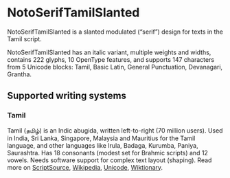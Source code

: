
# NotoSerifTamilSlanted

NotoSerifTamilSlanted is a slanted modulated (“serif”) design for texts in the Tamil script. 

NotoSerifTamilSlanted has an italic variant, multiple weights and widths, contains 222 glyphs, 10 OpenType features, and supports 147 characters from 5 Unicode blocks: Tamil, Basic Latin, General Punctuation, Devanagari, Grantha.


## Supported writing systems


### Tamil

Tamil (தமிழ்) is an Indic abugida, written left-to-right (70 million users). Used in India, Sri Lanka, Singapore, Malaysia and Mauritius for the Tamil language, and other languages like Irula, Badaga, Kurumba, Paniya, Saurashtra. Has 18 consonants (modest set for Brahmic scripts) and 12 vowels. Needs software support for complex text layout (shaping). Read more on [ScriptSource](https://scriptsource.org/scr/Taml), [Wikipedia](https://en.wikipedia.org/wiki/ISO_15924:Taml), [Unicode](https://www.unicode.org/versions/Unicode13.0.0/ch12.pdf#G10162), [Wiktionary](https://en.wiktionary.org/wiki/Category:Tamil_script).

